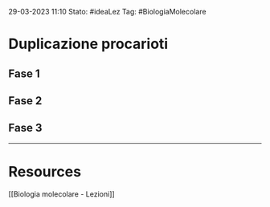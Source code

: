 29-03-2023 11:10
Stato: #ideaLez 
Tag: #BiologiaMolecolare 


# Duplicazione procarioti
## Fase 1
## Fase 2
## Fase 3





---
# Resources
[[Biologia molecolare - Lezioni]]